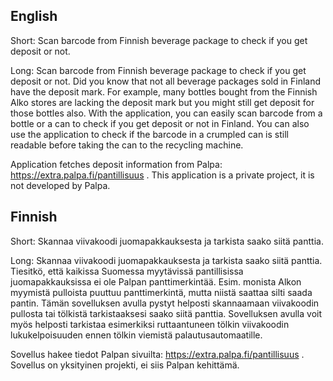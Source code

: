 ## English

Short:
Scan barcode from Finnish beverage package to check if you get deposit or not.

Long:
Scan barcode from Finnish beverage package to check if you get deposit or not. Did you know that not all beverage packages sold in Finland have the deposit mark. For example, many bottles bought from the Finnish Alko stores are lacking the deposit mark but you might still get deposit for those bottles also. With the application, you can easily scan barcode from a bottle or a can to check if you get deposit or not in Finland. You can also use the application to check if the barcode in a crumpled can is still readable before taking the can to the recycling machine.

Application fetches deposit information from Palpa: https://extra.palpa.fi/pantillisuus . This application is a private project, it is not developed by Palpa.

## Finnish

Short:
Skannaa viivakoodi juomapakkauksesta ja tarkista saako siitä panttia.

Long:
Skannaa viivakoodi juomapakkauksesta ja tarkista saako siitä panttia. Tiesitkö, että kaikissa Suomessa myytävissä pantillisissa juomapakkauksissa ei ole Palpan panttimerkintää. Esim. monista Alkon myymistä pulloista puuttuu panttimerkintä, mutta niistä saattaa silti saada pantin. Tämän sovelluksen avulla pystyt helposti skannaamaan viivakoodin pullosta tai tölkistä tarkistaaksesi saako siitä panttia. Sovelluksen avulla voit myös helposti tarkistaa esimerkiksi ruttaantuneen tölkin viivakoodin lukukelpoisuuden ennen tölkin viemistä palautusautomaatille.

Sovellus hakee tiedot Palpan sivuilta: https://extra.palpa.fi/pantillisuus . Sovellus on yksityinen projekti, ei siis Palpan kehittämä.
